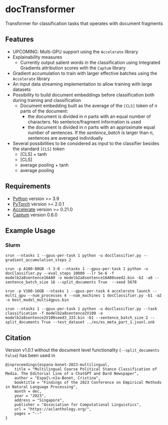 # docTransformer
Transformer for classification tasks that operates with document fragments


## Features

* UPCOMING: Multi-GPU support using the ```Accelerate``` library
* Explainability measures
  * Currently output salient words in the classification using Integrated Gradients attribution scores with the ```Captum``` library
* Gradient accumulation to train with larger effective batches using the ```Accelerate``` library
* An input data streaming implementation to allow training with large datasets
* Possibility to build document embeddings before classification both during training and classification
  * Document embedding built as the average of the ```[CLS]``` token of _n_ parts of the document:
     - the document is divided in _n_ parts with an equal number of characters. No sentence/fragment information is used
     - the document is divided in _n_ parts with an approximate equal number of sentences. If the *sentence_batch* is larger than _n_, sentences are averaged individually 
* Several possibilities to be considered as input to the classifier besides the standard ```[CLS]``` token
  * [CLS] + tanh
  * [CLS]
  * average pooling + tanh 
  * average pooling
 

## Requirements

* [Python](https://www.python.org) version >= 3.9
* [PyTorch](http://pytorch.org/) version >= 2.0.1
* [Accelerate](https://github.com/huggingface/accelerate) version >= 0.21.0
* [Captum](https://captum.ai/) version 0.6.0

## Example Usage

### Slurm 

```srun --ntasks 1 --gpus-per-task 1 python -u docClassifier.py --gradient_accumulation_steps 2```

```srun -p A100-80GB -t 3-0 --ntasks 1 --gpus-per-task 1 python -u docClassifier.py --eval_steps 10000 --lr 5e-6 -f modelb2a8sentence16A80 -o modelb2a8sentence16A80seed2.bin -b2 -a8 --sentence_batch_size 16 --split_documents True  --seed 5678``` 

```srun -p V100-16GB --ntasks 1 --gpus-per-task 4 accelerate launch --multi_gpu --num_processes 4 --num_machines 1 docClassifier.py -b1 -a2 -o best_model_multi4gpus.bin```

```srun --ntasks 1 --gpus-per-task 1 python -u docClassifier.py --task classification -f modelb2a8sentence2V100 -o modelb2a8sentence2V100seed3_333.bin -b1 --sentence_batch_size 2 --split_documents True --test_dataset ../es/es_meta_part_1.jsonl.unk```

## Citation

Version v1.0.1 without the document level functionality (```--split_documents False```) has been used in


```
@inproceedings{espana-bonet-2023-multilingual,
    title = "Multilingual Coarse Political Stance Classification of Media. The Editorial Line of a ChatGPT and Bard Newspaper",
    author = "Espa{\~n}a-Bonet, Cristina",
    booktitle = "Findings of the 2023 Conference on Empirical Methods in Natural Language Processing",
    month = dec,
    year = "2023",
    address = "Singapore",
    publisher = "Association for Computational Linguistics",
    url = "https://aclanthology.org/",
    pages = "--"
}
```
 

